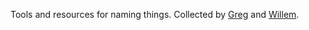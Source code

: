 Tools and resources for naming things. Collected by [Greg](http://leppert.me/) and [Willem](http://www.willemvanlancker.com/).
